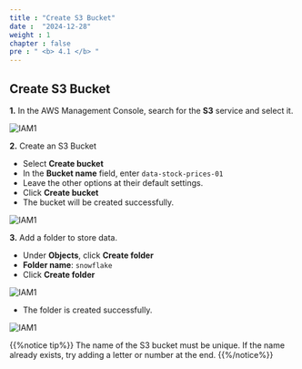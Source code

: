 ```yaml
---
title : "Create S3 Bucket"
date :  "2024-12-28"
weight : 1
chapter : false
pre : " <b> 4.1 </b> "
---
```


## Create S3 Bucket

**1.** In the AWS Management Console, search for the **S3** service and select it.

![IAM1](/images/4.s3/4.1.1.png)

**2.** Create an S3 Bucket

- Select **Create bucket**
- In the **Bucket name** field, enter ``` data-stock-prices-01 ```
- Leave the other options at their default settings.
- Click **Create bucket**
- The bucket will be created successfully.

![IAM1](/images/4.s3/4.1.2.png)

**3.** Add a folder to store data.

- Under **Objects**, click **Create folder**
- **Folder name**: ``` snowflake ```
- Click **Create folder**

![IAM1](/images/4.s3/4.1.3.png)

- The folder is created successfully.

![IAM1](/images/4.s3/4.1.4.png)

{{%notice tip%}} 
The name of the S3 bucket must be unique. If the name already exists, try adding a letter or number at the end.
{{%/notice%}}